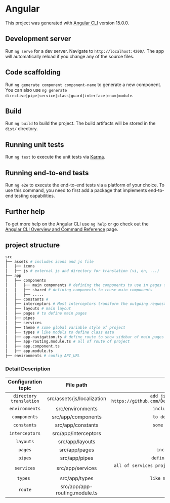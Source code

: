 # Angular

This project was generated with [Angular CLI](https://github.com/angular/angular-cli) version 15.0.0.

## Development server

Run `ng serve` for a dev server. Navigate to `http://localhost:4200/`. The app will automatically reload if you change any of the source files.

## Code scaffolding

Run `ng generate component component-name` to generate a new component. You can also use `ng generate directive|pipe|service|class|guard|interface|enum|module`.

## Build

Run `ng build` to build the project. The build artifacts will be stored in the `dist/` directory.

## Running unit tests

Run `ng test` to execute the unit tests via [Karma](https://karma-runner.github.io).

## Running end-to-end tests

Run `ng e2e` to execute the end-to-end tests via a platform of your choice. To use this command, you need to first add a package that implements end-to-end testing capabilities.

## Further help

To get more help on the Angular CLI use `ng help` or go check out the [Angular CLI Overview and Command Reference](https://angular.io/cli) page.

## project structure
```python
src
├── assets # includes icons and js file
│   ├── icons
│   ├── js # external js and directory for translation (vi, en, ...)
├── app
│   ├── components
│   │   ├── main components # defining the components to use in pages folder
│   │   ├── shared # defining components to reuse main components
│   │   ├── .....
│   ├── constants # 
│   ├── interceptors # Most interceptors transform the outgoing request 
│   ├── layouts # main layout 
│   ├── pages # to define main pages 
│   ├── pipes
│   ├── services
│   ├── theme # some global variable style of project
│   ├── types # like models to define class data
│   ├── app-navigation.ts # define route to show sidebar of main pages
│   ├── app-routing.module.ts # all of route of project 
│   ├── app.component.ts
│   ├── app.module.ts
├── environments # config API_URL
```

### Detail Description 

| Configuration topic | File path | Description |
|:-------------:|:-----------:|:-----------:|
| `directory translation` |	src/assets/js/localization | `add json file language for translate (example: https://github.com/DevExpress/DevExtreme/tree/23_1/js/localization/messages)` |
|  `environments` | src/environments | `includes: API_URL, mode. Only change API_URL` | 
| `components` | src/app/components | `to define the components to build main pages` | 
| `constants` | src/app/constants | `some constants of project (not have API_URL)` |
| `interceptors` | src/app/interceptors | `` | 
| `layouts` | src/app/layouts | `to store main layouts project` | 
| `pages` | src/app/pages | `includes main pages: dashboard, auth, ...` |
| `pipes` | src/app/pipes |  `defining pipe of project: transorm data in UI` | 
| `services` | src/app/services | `all of services project: when one service call external API can build like data.service sample` |
| `types ` | src/app/types | `like models to define class activities project` |  
| `route` | src/app/app-routing.module.ts | `all of route of project ` | 

